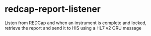 # redcap-report-listener
Listen from REDCap and when an instrument is complete and locked, retrieve the report and send it to HIS using a HL7 v2 ORU message
